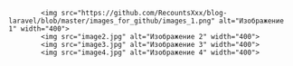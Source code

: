 
            <img src="https://github.com/RecountsXxx/blog-laravel/blob/master/images_for_github/images_1.png" alt="Изображение 1" width="400">
            <img src="image2.jpg" alt="Изображение 2" width="400">
            <img src="image3.jpg" alt="Изображение 3" width="400">
            <img src="image4.jpg" alt="Изображение 4" width="400">
